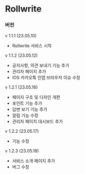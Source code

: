 # Rollwrite

### 버전

v 1.1.1 (23.05.10)

- Rollwrite 서비스 시작

v 1.1.2 (23.05.12)

- 공지사항, 의견 보내기 기능 추가
- 관리자 페이지 추가
- IOS 카카오톡 인앱 브라우저 이슈 수정

v 1.2.1 (23.05.16)

- 페이지 구조 및 디자인 개편
- 포인트 기능 추가
- 답변 보기 기능 추가
- 알림 기능 수정
- 관리자 페이지 대시보드 추가

v 1.2.2 (23.05.17)

- 기능 수정

v 1.2.3 (23.05.18)

- 서비스 소개 페이지 추가
- 버그 수정
